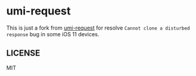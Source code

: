 # umi-request

This is just a fork from [umi-request](https://github.com/umijs/umi-request) for resolve `Cannot clone a disturbed response` bug in some iOS 11 devices.

## LICENSE

MIT
